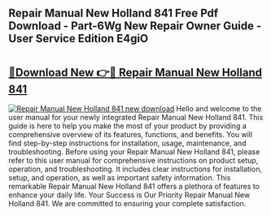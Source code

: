 ## Repair Manual New Holland 841 Free Pdf Download - Part-6Wg New Repair Owner Guide - User Service Edition E4giO

# <h2><a href="http://bc65573.oget.top/?id=Repair+Manual+New+Holland+841">🔗Download New 👉🔴 Repair Manual New Holland 841</a></h2>

[![Repair Manual New Holland 841 new download](https://i.imgur.com/5g1atiW.png)](http://bc65573.oget.top/?id=Repair+Manual+New+Holland+841)
Hello and welcome to the user manual for your newly integrated Repair Manual New Holland 841. This guide is here to help you make the most of your product by providing a comprehensive overview of its features, functions, and benefits. You will find step-by-step instructions for installation, usage, maintenance, and troubleshooting. Before using your Repair Manual New Holland 841, please refer to this user manual for comprehensive instructions on product setup, operation, and troubleshooting. It includes clear instructions for installation, setup, and operation, as well as important safety information. This remarkable Repair Manual New Holland 841 offers a plethora of features to enhance your daily life. Your Success is Our Priority Repair Manual New Holland 841. We are committed to ensuring your complete satisfaction.
